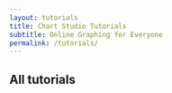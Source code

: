 ```yaml
---
layout: tutorials
title: Chart Studio Tutorials
subtitle: Online Graphing for Everyone
permalink: /tutorials/
---
```


## All tutorials
